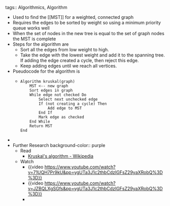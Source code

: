 tags:: Algorithmics, Algorithm

- Used to find the [[MST]] for a weighted, connected graph
- Requires the edges to be sorted by weight so using a minimum priority queue works well
- When the set of nodes in the new tree is equal to the set of graph nodes the MST is complete
- Steps for the algorithm are
	- Sort all the edges from low weight to high.
	- Take the edge with the lowest weight and add it to the spanning tree. If adding the edge created a cycle, then reject this edge.
	- Keep adding edges until we reach all vertices.
- Pseudocode for the algorithm is
	- ```
	  Algorithm kruskal(graph)
	      MST <-- new graph
	      Sort edges in graph
	      While edge not checked Do
	          Select next unchecked edge
	          If (not creating a cycle) Then
	              Add edge to MST
	          End If
	          Mark edge as checked
	      End While
	      Return MST
	  End
	  ```
-
- Further Research
  background-color:: purple
	- Read
		- [Kruskal's algorithm - Wikipedia](https://en.wikipedia.org/wiki/Kruskal%27s_algorithm)
	- Watch
		- {{video https://www.youtube.com/watch?v=71UQH7Pr9kU&pp=ygUTa3J1c2thbCdzIGFsZ29yaXRobQ%3D%3D}}
		- {{video https://www.youtube.com/watch?v=JZBQLXgSGfs&pp=ygUTa3J1c2thbCdzIGFsZ29yaXRobQ%3D%3D}}
		-
